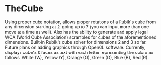 # TheCube

Using proper cube notation, allows proper rotations of a Rubik's cube from any dimension starting at 2, going up to 7 (you can input more than one move at a time as well).
Also has the ability to generate and apply legal WCA (World Cube Association) scrambles for cubes of the aforementioned dimensions.
Built-in Rubik's cube solver for dimensions 2 and 3 so far.
Future plans on adding graphics through OpenGL software. Currently, displays cube's 6 faces as text with each letter representing the colors as follows: White (W), Yellow (Y), Orange (O), Green (G), Blue (B), Red (R).
